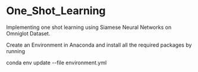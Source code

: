 # One_Shot_Learning
Implementing one shot learning using Siamese Neural Networks on Omniglot Dataset.

Create an Environment in Anaconda and install all the required packages by running

conda env update --file environment.yml
